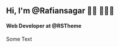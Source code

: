 <h2>Hi, I'm @Rafiansagar 👋🏾 👩🏾‍💻 </h2>
<h4>Web Developer at @RSTheme</h4>
<p>Some Text</p>

<!---
Rafiansagar/Rafiansagar is a ✨ special ✨ repository because its `README.md` (this file) appears on your GitHub profile.
You can click the Preview link to take a look at your changes.
--->
